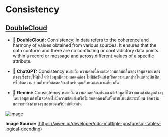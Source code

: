 # Consistency

## [DoubleCloud](https://double.cloud/blog/posts/2023/06/what-is-data-quality/)
- **👤 DoubleCloud:** Consistency: in data refers to the coherence and harmony of values obtained from various sources. It ensures that the data conform and there are no conflicting or contradictory data points within a record or message and across different values of a specific attribute.

- **🤖 ChatGPT:** Consistency หมายถึง ความต่อเนื่องและความกลมกลืนของข้อมูลจากแหล่งต่างๆ ซึ่งช่วยให้มั่นใจว่าข้อมูลมีความสอดคล้อง ไม่มีข้อขัดแย้งหรือความแตกต่างในแต่ละบันทึกหรือข้อความ รวมถึงค่าที่สอดคล้องสำหรับคุณลักษณะเฉพาะเดียวกัน

- **🤖 Gemini:** Consistency หมายถึง ความสอดคล้องกันของค่าข้อมูลที่ได้จากแหล่งข้อมูลต่างๆ โดยข้อมูลเหล่านั้นจะต้องไม่มีความขัดแย้งหรือไม่สอดคล้องกันทั้งภายในแต่ละระเบียน ข้อความ และระหว่างค่าต่างๆ ของแอตทริบิวต์เดียวกัน

![image](https://cdn.sanity.io/images/sczeoy4w/production/6c35d762229583864378e27f4fc8d65b4b610086-5720x2280.png?q=80&fit=max&auto=format&dpr=1.5)

**Image Source:** [https://aiven.io/developer/cdc-multiple-postgresql-tables-logical-decoding)

